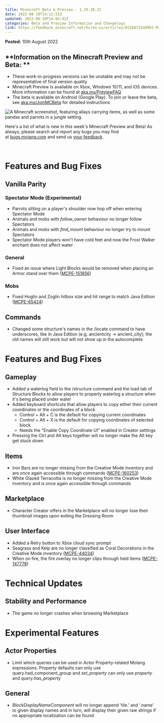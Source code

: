 ```yaml
---
title: Minecraft Beta & Preview - 1.19.30.21
date: 2022-08-10T14:11:52Z
updated: 2022-08-10T16:02:41Z
categories: Beta and Preview Information and Changelogs
link: https://feedback.minecraft.net/hc/en-us/articles/8316873349901-Minecraft-Beta-Preview-1-19-30-21
---
```


**Posted:** 10th August 2022

## **Information on the Minecraft Preview and Beta: **

-   These work-in-progress versions can be unstable and may not be representative of final version quality
-   Minecraft Preview is available on Xbox, Windows 10/11, and iOS devices. More information can be found at [aka.ms/PreviewFAQ](http://aka.ms/PreviewFAQ)
-   The beta is available on Android (Google Play). To join or leave the beta, see [aka.ms/JoinMCBeta](https://aka.ms/JoinMCBeta) for detailed instructions 

![A Minecraft screenshot, featuring allays carrying items, as well as some pandas and parrots in a jungle setting.](https://feedback.minecraft.net/hc/article_attachments/8316783630733/beta19U3_2_16x9.jpg)

Here\'s a list of what is new in this week\'s Minecraft Preview and Beta! As always, please search and report any bugs you may find at [bugs.mojang.com](https://bugs.mojang.com/) and send us [your feedback](https://aka.ms/MinecraftBetaFeedback).

 

# **Features and Bug Fixes**

## **Vanilla Parity**

### **Spectator Mode (Experimental)**

-   Parrots sitting on a player\'s shoulder now hop off when entering Spectator Mode
-   Animals and mobs with *follow_owner* behaviour no longer follow Spectators
-   Animals and mobs with *find_mount* behaviour no longer try to mount Spectators
-   Spectator Mode players won\'t have cold feet and now the Frost Walker enchant does not affect water

### **General**

-   Fixed an issue where Light Blocks would be removed when placing an Armor stand over them ([MCPE-151856](https://bugs.mojang.com/browse/MCPE-151856))

### **Mobs**

-   Fixed Hoglin and Zoglin hitbox size and hit range to match Java Edition ([MCPE-65424](https://bugs.mojang.com/browse/MCPE-65424))

## **Commands**

-   Changed some structure\'s names in the /locate command to have underscores, like in Java Edition (e.g. ancientcity -\> ancient_city); the old names will still work but will not show up in the autocomplete

# **Features and Bug Fixes**

## **Gameplay**

-   Added a waterlog field to the /structure command and the load tab of Structure Blocks to allow players to properly waterlog a structure when it\'s being placed under water
-   Added keyboard shortcuts that allow players to copy either their current coordinates or the coordinates of a block
    -   Control + Alt + C is the default for copying current coordinates
    -   Control + Alt + X is the default for copying coordinates of selected block
    -   Needs the \"Enable Copy Coordinate UI\" enabled in Creator settings
-   Pressing the Ctrl and Alt keys together will no longer make the Alt key get stuck down

## **Items**

-   Iron Bars are no longer missing from the Creative Mode inventory and are once again accessible through commands ([MCPE-160253](https://bugs.mojang.com/browse/MCPE-160253))
-   White Glazed Terracotta is no longer missing from the Creative Mode inventory and is once again accessible through commands

## **Marketplace**

-   Character Creator offers in the Marketplace will no longer lose their thumbnail images upon exiting the Dressing Room

## **User Interface**

-   Added a Retry button to Xbox cloud sync prompt
-   Seagrass and Kelp are no longer classified as Coral Decorations in the Creative Mode inventory ([MCPE-44034](https://bugs.mojang.com/browse/MCPE-44034))
-   When on fire, the fire overlay no longer clips through held items ([MCPE-147776](https://bugs.mojang.com/browse/MCPE-147776))

# **Technical Updates**

## **Stability and Performance**

-   The game no longer crashes when browsing Marketplace

# **Experimental Features**

## **Actor Properties**

-   Limit which queries can be used in Actor Property-related Molang expressions. Property defaults can only use query.had_component_group and *set_property* can only use *property* and *query.has_property*

## **General**

-   *BlockDisplayNameComponent* will no longer append \'tile.\' and \'.name\' to given display names and in turn, will display their given raw strings if no appropriate localization can be found
